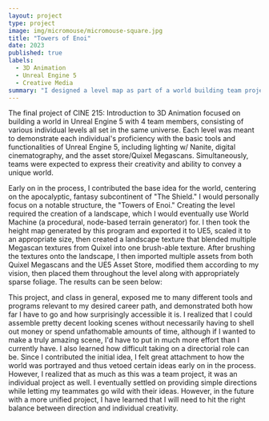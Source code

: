```yaml
---
layout: project
type: project
image: img/micromouse/micromouse-square.jpg
title: "Towers of Enoi"
date: 2023
published: true
labels:
  - 3D Animation
  - Unreal Engine 5
  - Creative Media
summary: "I designed a level map as part of a world building team project in CINE 215."
---
```


The final project of CINE 215: Introduction to 3D Animation focused on building a world in Unreal Engine 5 with 4 team members, consisting of various individual levels all set in the same universe. Each level was meant to demonstrate each individual's proficiency with the basic tools and functionalities of Unreal Engine 5, including lighting w/ Nanite, digital cinematography, and the asset store/Quixel Megascans. Simultaneously, teams were expected to express their creativity and ability to convey a unique world.

Early on in the process, I contributed the base idea for the world, centering on the apocalyptic, fantasy subcontinent of "The Shield." I would personally focus on a notable structure, the "Towers of Enoi." Creating the level required the creation of a landscape, which I would eventually use World Machine (a procedural, node-based terrain generator) for. I then took the height map generated by this program and exported it to UE5, scaled it to an appropriate size, then created a landscape texture that blended multiple Megascan textures from Quixel into one brush-able texture. After brushing the textures onto the landscape, I then imported multiple assets from both Quixel Megascans and the UE5 Asset Store, modified them according to my vision, then placed them throughout the level along with appropriately sparse foliage. The results can be seen below:



This project, and class in general, exposed me to many different tools and programs relevant to my desired career path, and demonstrated both how far I have to go and how surprisingly accessible it is. I realized that I could assemble pretty decent looking scenes without necessarily having to shell out money or spend unfathomable amounts of time, although if I wanted to make a truly amazing scene, I'd have to put in much more effort than I currently have. I also learned how difficult taking on a directorial role can be. Since I contributed the initial idea, I felt great attachment to how the world was portrayed and thus vetoed certain ideas early on in the process. However, I realized that as much as this was a team project, it was an individual project as well. I eventually settled on providing simple directions while letting my teammates go wild with their ideas. However, in the future with a more unified project, I have learned that I will need to hit the right balance between direction and individual creativity.
